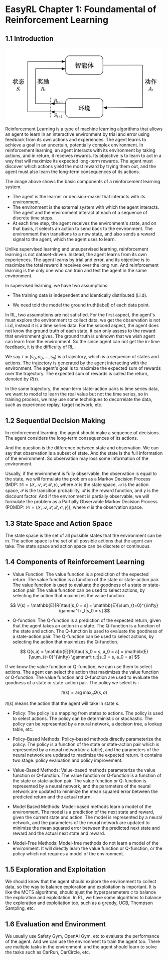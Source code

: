 # EasyRL Chapter 1: Foundamental of Reinforcement Learning

## 1.1 Introduction

![alt text](fig/image1.png)

Reinforcement Learning is a type of machine learning algorithms that allows an agent to learn in an interactive environment by trial and error using feedback from its own actions and experiences. The agent learns to achieve a goal in an uncertain, potentially complex environment. In reinforcement learning, an agent interacts with its environment by taking actions, and in return, it receives rewards. Its objective is to learn to act in a way that will maximize its expected long-term rewards. The agent must discover which actions yield the most reward by trying them out, and the agent must also learn the long-term consequences of its actions.

The image above shows the basic components of a reinforcement learning system. 

- The agent is the learner or decision-maker that interacts with its environment. 
- The environment is the external system with which the agent interacts. The agent and the environment interact at each of a sequence of discrete time steps. 
- At each time step, the agent receives the environment's state, and on that basis, it selects an action to send back to the environment. The environment then transitions to a new state, and also sends a reward signal to the agent, which the agent uses to learn.

Unlike supervised learning and unsupervised learning, reinforcement learning is not dataset-driven. Instead, the agent learns from its own experiences. The agent learns by trial and error, and its objective is to maximize the total reward it receives over the long run. And reinforcement learning is the only one who can train and test the agent in the same environment.

In supervised learning, we have two assumptions:

- The training data is independent and identically distributed (i.i.d).

- We need told the model the ground truth(label) of each data point.

In RL, two assumptions are not satisfied. For the first aspect, the agent's must explore the environment to collect data, we get the observation is not i.i.d, instead it is a time series data. For the second aspect, the agent does not know the ground truth of each state, it can only assess to the reward that environment gives. The ground truth is unknown that we wish agent can learn from the environment. So the since agent can not get the in-time feedback, it is the difficulty of RL.

We say $\tau = (s_0,a_0,\dots,s_n)$ is a trajectory, which is a sequence of states and actions. The trajectory is generated by the agent interacting with the environment. The agent's goal is to maximize the expected sum of rewards over the trajectory. The expected sum of rewards is called the return, denoted by $R(\tau)$. 

In the same trajectory, the near-term state-action pairs is time series data, we want to model to learn the real value but not the time series, so in training process, we may use some techniques to decorrelate the data, such as experience replay, target network, etc.


## 1.2 Sequential Decision Making

In reinforcement learning, the agent should make a sequence of decisions. The agent considers the long-term consequences of its actions. 

And the question is the difference between state and observation. We can say that observation is a subset of state. And the state is the full information of the environment. So observation may loss some information of the environment.

Usually, if the environment is fully observable, the observation is equal to the state, we will formulate the problem as a Markov Decision Process (MDP: $\mathbb{M} = (\mathcal{S},\mathcal{A}, \mathcal{P}, \mathcal{R}, \gamma)$, where $\mathcal{S}$ is the state space, $\mathcal{A}$ is the action space, $\mathcal{P}$ is the transition probability, $\mathcal{R}$ is the reward function, and $\gamma$ is the discount factor. And if the environment is partially observable, we will formulate the problem as a Partially Observable Markov Decision Process (POMDP: $\mathbb{M} = (\mathcal{S},\mathcal{A}, \mathcal{P}, \mathcal{R}, \mathcal{O}, \gamma))$, where $\mathcal{O}$ is the observation space.

## 1.3 State Space and Action Space

The state space is the set of all possible states that the environment can be in. The action space is the set of all possible actions that the agent can take. The state space and action space can be discrete or continuous.

## 1.4 Components of Reinforcement Learning

- Value Function: The value function is a prediction of the expected return. The value function is a function of the state or state-action pair. The value function is used to evaluate the goodness of a state or state-action pair. The value function can be used to select actions, by selecting the action that maximizes the value function.

$$ V(s) = \mathbb{E}[R(\tau)|s_0 = s] = \mathbb{E}[\sum_{t=0}^{\infty} \gamma^t r_t|s_0 = s] $$

- Q-function: The Q-function is a prediction of the expected return, given that the agent takes an action in a state. The Q-function is a function of the state and action. The Q-function is used to evaluate the goodness of a state-action pair. The Q-function can be used to select actions, by selecting the action that maximizes the Q-function.

$$ Q(s,a) = \mathbb{E}[R(\tau)|s_0 = s, a_0 = a] = \mathbb{E}[\sum_{t=0}^{\infty} \gamma^t r_t|s_0 = s, a_0 = a] $$

If we know the value function or Q-function, we can use them to select actions. The agent can select the action that maximizes the value function or Q-function. The value function and Q-function are used to evaluate the goodness of a state or state-action pair. The policy we select is :

$$ \pi(s) = \arg\max_a Q(s,a) $$

$\pi(s)$ means the action that the agent will take in state $s$.

- Policy: The policy is a mapping from states to actions. The policy is used to select actions. The policy can be deterministic or stochastic. The policy can be represented by a neural network, a decision tree, a lookup table, etc.

- Policy-Based Methods: Policy-based methods directly parameterize the policy. The policy is a function of the state or state-action pair which is represented by a neural network(or a table), and the parameters of the neural network are updated to maximize the expected return. It contains two stage: policy evaluation and policy improvement.

- Value-Based Methods: Value-based methods parameterize the value function or Q-function. The value function or Q-function is a function of the state or state-action pair. The value function or Q-function is represented by a neural network, and the parameters of the neural network are updated to minimize the mean squared error between the predicted return and the actual return.

- Model Based Methods: Model-based methods learn a model of the environment. The model is a prediction of the next state and reward, given the current state and action. The model is represented by a neural network, and the parameters of the neural network are updated to minimize the mean squared error between the predicted next state and reward and the actual next state and reward.

- Model-Free Methods: Model-free methods do not learn a model of the environment. It will directly learn the value function or Q-function, or the policy which not requires a model of the environment.

## 1.5 Exploration and Exploitation

We should know that the agent should explore the environment to collect data, so the way to balance exploration and exploitation is important. It is like the MCTS algorithms, should ajust the hyperparameters $c$ to balance the exploration and exploitation. In RL, we have some algorithms to balance the exploration and exploitation too, such as $\epsilon$-greedy, UCB, Thompson Sampling, etc.

## 1.6 Evaluation and Environment

We usually use Safety Gym, OpenAI Gym, etc to evaluate the performance of the agent. And we can use the environment to train the agent too. There are multiple tasks in the environment, and the agent should learn to solve the tasks such as CarRun, CarCircle, etc.
